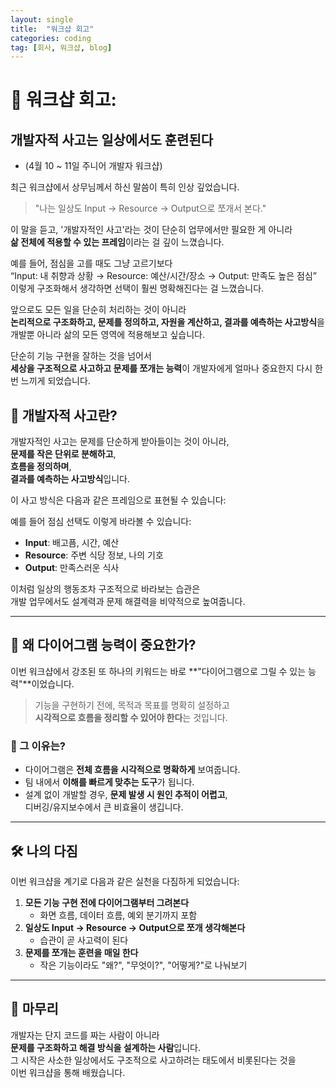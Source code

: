 ```yaml
---
layout: single
title:  "워크샵 회고"
categories: coding
tag: [회사, 워크샵, blog]
---
```


# 💬 워크샵 회고: 

## 개발자적 사고는 일상에서도 훈련된다

- (4월 10 ~ 11일 주니어 개발자 워크샵) 

최근 워크샵에서 상무님께서 하신 말씀이 특히 인상 깊었습니다.

> "나는 일상도 Input → Resource → Output으로 쪼개서 본다."

이 말을 듣고, '개발자적인 사고'라는 것이 단순히 업무에서만 필요한 게 아니라  
**삶 전체에 적용할 수 있는 프레임**이라는 걸 깊이 느꼈습니다.

예를 들어, 점심을 고를 때도 그냥 고르기보다  
“Input: 내 취향과 상황 → Resource: 예산/시간/장소 → Output: 만족도 높은 점심”  
이렇게 구조화해서 생각하면 선택이 훨씬 명확해진다는 걸 느꼈습니다.

앞으로도 모든 일을 단순히 처리하는 것이 아니라  
**논리적으로 구조화하고, 문제를 정의하고, 자원을 계산하고, 결과를 예측하는 사고방식**을  
개발뿐 아니라 삶의 모든 영역에 적용해보고 싶습니다.

단순히 기능 구현을 잘하는 것을 넘어서  
**세상을 구조적으로 사고하고 문제를 쪼개는 능력**이 개발자에게 얼마나 중요한지 다시 한 번 느끼게 되었습니다.

## 🧠 개발자적 사고란?

개발자적인 사고는 문제를 단순하게 받아들이는 것이 아니라,  
**문제를 작은 단위로 분해하고**,  
**흐름을 정의하며**,  
**결과를 예측하는 사고방식**입니다.

이 사고 방식은 다음과 같은 프레임으로 표현될 수 있습니다:


예를 들어 점심 선택도 이렇게 바라볼 수 있습니다:

- **Input**: 배고픔, 시간, 예산  
- **Resource**: 주변 식당 정보, 나의 기호  
- **Output**: 만족스러운 식사

이처럼 일상의 행동조차 구조적으로 바라보는 습관은  
개발 업무에서도 설계력과 문제 해결력을 비약적으로 높여줍니다.

---

## 🧩 왜 다이어그램 능력이 중요한가?

이번 워크샵에서 강조된 또 하나의 키워드는 바로 **"다이어그램으로 그릴 수 있는 능력"**이었습니다.

> 기능을 구현하기 전에, 목적과 목표를 명확히 설정하고  
> **시각적으로 흐름을 정리할 수 있어야 한다**는 것입니다.

### 🎯 그 이유는?

- 다이어그램은 **전체 흐름을 시각적으로 명확하게** 보여줍니다.
- 팀 내에서 **이해를 빠르게 맞추는 도구**가 됩니다.
- 설계 없이 개발할 경우, **문제 발생 시 원인 추적이 어렵고**,  
  디버깅/유지보수에서 큰 비효율이 생깁니다.

---

## 🛠️ 나의 다짐

이번 워크샵을 계기로 다음과 같은 실천을 다짐하게 되었습니다:

1. **모든 기능 구현 전에 다이어그램부터 그려본다**  
   - 화면 흐름, 데이터 흐름, 예외 분기까지 포함  
2. **일상도 Input → Resource → Output으로 쪼개 생각해본다**  
   - 습관이 곧 사고력이 된다  
3. **문제를 쪼개는 훈련을 매일 한다**  
   - 작은 기능이라도 "왜?", "무엇이?", "어떻게?"로 나눠보기

---

## 📌 마무리

개발자는 단지 코드를 짜는 사람이 아니라  
**문제를 구조화하고 해결 방식을 설계하는 사람**입니다.  
그 시작은 사소한 일상에서도 구조적으로 사고하려는 태도에서 비롯된다는 것을  
이번 워크샵을 통해 배웠습니다.
